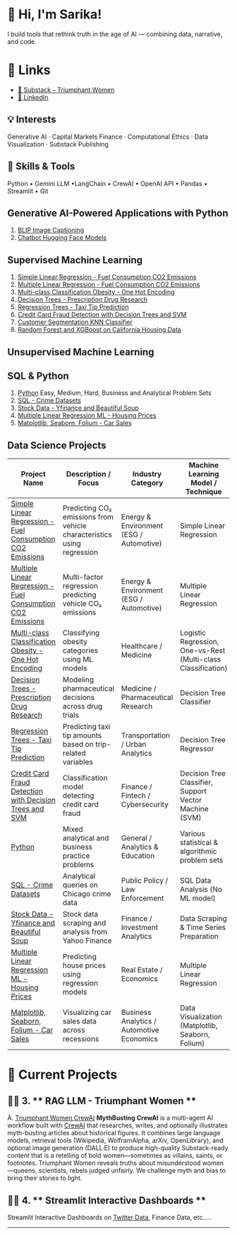 # 👋 Hi, I'm Sarika!

I build tools that rethink truth in the age of AI — combining data, narrative, and code.

# 🔗 Links
- [📰 Substack – Triumphant Women](https://triumphantwomen.substack.com/)
- [💼 LinkedIn](https://www.linkedin.com/in/sarika-chopra-68293538/)

## 💡 Interests
Generative AI · Capital Markets Finance · Computational Ethics · Data Visualization · Substack Publishing

## 🧰 Skills & Tools
Python • Gemini LLM •LangChain • CrewAI • OpenAI API • Pandas • Streamlit • Git

## Generative AI-Powered Applications with Python
1. [BLIP Image Captioning](https://github.com/sarikasea/Generative-AI-Powered-Applications-with-Python/blob/main/BLIP_Bootstrapped_Language_Image_Pretraining.ipynb)
2. [Chatbot Hugging Face Models](https://github.com/sarikasea/Generative-AI-Powered-Applications-with-Python/blob/main/Chatbot_Hugging_Face.ipynb)

## Supervised Machine Learning 

1. [Simple Linear Regression - Fuel Consumption CO2 Emissions](https://github.com/sarikasea/Machine-Learning/blob/main/Simple_Linear_Regression_CO2_Emissions.ipynb)
2. [Multiple Linear Regression - Fuel Consumption CO2 Emissions](https://github.com/sarikasea/Machine-Learning/blob/main/Multiple_Linear_Regression_Fuel_Consumption.ipynb)
3. [Multi-class Classification Obesity - One Hot Encoding](https://github.com/sarikasea/Machine-Learning/blob/main/Multi_class_Classification_Obesity.ipynb)
4. [Decision Trees - Prescription Drug Research](https://github.com/sarikasea/Machine-Learning/blob/main/Decision_Trees_Prescription_Drug_Research.ipynb)
5. [Regression Trees - Taxi Tip Prediction](https://github.com/sarikasea/Machine-Learning/blob/main/Regression_Trees_Taxi_Tip_Prediction.ipynb)
6. [Credit Card Fraud Detection with Decision Trees and SVM](https://github.com/sarikasea/Machine-Learning/blob/main/Credit_Card_Fraud_Detection_with_Decision_Trees_and_SVM.ipynb)
7. [Customer Segmentation KNN Classifier](https://github.com/sarikasea/Machine-Learning/blob/main/Customer_Segmentation_KNN_Classifier.ipynb)
8. [Random Forest and XGBoost on California Housing Data](https://github.com/sarikasea/Machine-Learning/blob/main/Random_Forests_and_XGBoost.ipynb)

## Unsupervised Machine Learning 

## SQL & Python 

1. [Python](https://github.com/sarikasea/Python) 
Easy, Medium, Hard, Business and Analytical Problem Sets
2. [SQL - Crime Datasets](https://github.com/sarikasea/Python/blob/main/SQLLite_Chicago_Crime_DataSet.ipynb)
3. [Stock Data - Yfinance and Beautiful Soup](https://github.com/sarikasea/Python)
4. [Multiple Linear Regression ML - Housing Prices](https://github.com/sarikasea/Python/blob/main/Housing_Prices_Multiple_Linear_Regression.ipynb)
5. [Matplotlib, Seaborn, Folium - Car Sales](https://github.com/sarikasea/Python/blob/main/MatplotLib_Seaborn_and_Folium_Car_Sales_in_Recessions.ipynb)

## Data Science Projects
| Project Name | Description / Focus | Industry Category | Machine Learning Model / Technique |
|---------------|--------------------|-------------------|------------------------------------|
| [Simple Linear Regression - Fuel Consumption CO2 Emissions](https://github.com/sarikasea/Machine-Learning/blob/main/Simple_Linear_Regression_CO2_Emissions.ipynb) | Predicting CO₂ emissions from vehicle characteristics using regression | Energy & Environment (ESG / Automotive) | Simple Linear Regression |
| [Multiple Linear Regression - Fuel Consumption CO2 Emissions](https://github.com/sarikasea/Machine-Learning/blob/main/Multiple_Linear_Regression_Fuel_Consumption.ipynb) | Multi-factor regression predicting vehicle CO₂ emissions | Energy & Environment (ESG / Automotive) | Multiple Linear Regression |
| [Multi-class Classification Obesity - One Hot Encoding](https://github.com/sarikasea/Machine-Learning/blob/main/Multi_class_Classification_Obesity.ipynb) | Classifying obesity categories using ML models | Healthcare / Medicine | Logistic Regression, One-vs-Rest (Multi-class Classification) |
| [Decision Trees - Prescription Drug Research](https://github.com/sarikasea/Machine-Learning/blob/main/Decision_Trees_Prescription_Drug_Research.ipynb) | Modeling pharmaceutical decisions across drug trials | Medicine / Pharmaceutical Research | Decision Tree Classifier |
| [Regression Trees - Taxi Tip Prediction](https://github.com/sarikasea/Machine-Learning/blob/main/Regression_Trees_Taxi_Tip_Prediction.ipynb) | Predicting taxi tip amounts based on trip-related variables | Transportation / Urban Analytics | Decision Tree Regressor |
| [Credit Card Fraud Detection with Decision Trees and SVM](https://github.com/sarikasea/Machine-Learning/blob/main/Credit_Card_Fraud_Detection_with_Decision_Trees_and_SVM.ipynb) | Classification model detecting credit card fraud | Finance / Fintech / Cybersecurity | Decision Tree Classifier, Support Vector Machine (SVM) |
| [Python](https://github.com/sarikasea/Python) | Mixed analytical and business practice problems | General / Analytics & Education | Various statistical & algorithmic problem sets |
| [SQL - Crime Datasets](https://github.com/sarikasea/Python/blob/main/SQLLite_Chicago_Crime_DataSet.ipynb) | Analytical queries on Chicago crime data | Public Policy / Law Enforcement | SQL Data Analysis (No ML model) |
| [Stock Data - Yfinance and Beautiful Soup](https://github.com/sarikasea/Python) | Stock data scraping and analysis from Yahoo Finance | Finance / Investment Analytics | Data Scraping & Time Series Preparation |
| [Multiple Linear Regression ML - Housing Prices](https://github.com/sarikasea/Python/blob/main/Housing_Prices_Multiple_Linear_Regression.ipynb) | Predicting house prices using regression models | Real Estate / Economics | Multiple Linear Regression |
| [Matplotlib, Seaborn, Folium - Car Sales](https://github.com/sarikasea/Python/blob/main/MatplotLib_Seaborn_and_Folium_Car_Sales_in_Recessions.ipynb) | Visualizing car sales data across recessions | Business Analytics / Automotive Economics | Data Visualization (Matplotlib, Seaborn, Folium) |

# 🧠 Current Projects

## 🕵️‍♀️ 3. ** RAG LLM - Triumphant Women **

A.  [Triumphant Women CrewAI](https://github.com/sarikasea/Mythbusters)
**MythBusting CrewAI** is a multi-agent AI workflow built with [CrewAI](https://github.com/joaomdmoura/crewAI)         that researches, writes, and optionally illustrates myth-busting articles about historical figures. It combines         large language models, retrieval tools (Wikipedia, WolframAlpha, arXiv, OpenLibrary), and optional image generation       (DALL·E) to produce high-quality Substack-ready content that is a retelling of bold women—sometimes as villains, saints, or footnotes. Triumphant Women reveals truths about misunderstood women—queens, scientists, rebels judged unfairly. We challenge myth and bias to bring their stories to light. 

## 🕵️‍♀️ 4. ** Streamlit Interactive Dashboards **
Streamlit Interactive Dashboards on [Twitter Data](https://github.com/sarikasea/Streamlit-Interactive-Dashboards), Finance Data, etc..... 


---
